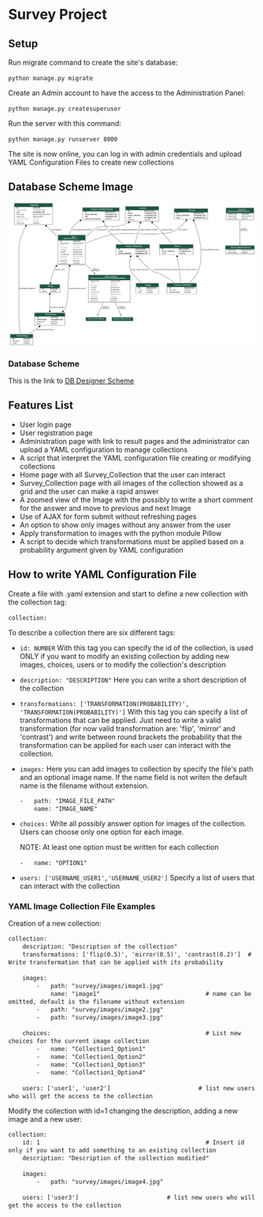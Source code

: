 # Survey Project

## Setup
Run migrate command to create the site's database:

`python manage.py migrate`

Create an Admin account to have the access to the Administration Panel:

`python manage.py createsuperuser`

Run the server with this command:

`python manage.py runserver 8000`

The site is now online, you can log in with admin credentials and upload YAML Configuration Files to create new collections

## Database Scheme Image
![Database Image](db_image.png)

### Database Scheme
This is the link to [DB Designer Scheme](https://dbdesigner.page.link/egjKR3X2GqZGYSDZ8)

## Features List
- User login page
- User registration page
- Administration page with link to result pages and the administrator can upload a YAML configuration to manage collections
- A script that interpret the YAML configuration file creating or modifying collections 
- Home page with all Survey_Collection that the user can interact
- Survey_Collection page with all images of the collection showed as a grid and the user can make a rapid answer
- A zoomed view of the Image with the possibly to write a short comment for the answer and move to previous and next Image
- Use of AJAX for form submit without refreshing pages
- An option to show only images without any answer from the user
- Apply transformation to images with the python module Pillow
- A script to decide which transformations must be applied based on a probability argument given by YAML configuration

## How to write YAML Configuration File
Create a file with .yaml extension and start to define a new collection with the collection tag:

`collection:`

To describe a collection there are six different tags:

- `id: NUMBER`
    With this tag you can specify the id of the collection, is used ONLY if you want to modify an existing collection by adding new images, choices, users or to modify the collection's description

- `description: "DESCRIPTION"`
    Here you can write a short description of the collection

- `transformations: ['TRANSFORMATION(PROBABILITY)', 'TRANSFORMATION(PROBABILITY)']`
    With this tag you can specify a list of transformations that can be applied. Just need to write a valid transformation (for now valid transformation are: 'flip', 'mirror' and 'contrast') and write between round brackets the probability that the transformation can be applied for each user can interact with the collection.

- `images:`
    Here you can add images to collection by specify the file's path and an optional image name. If the name field is not writen the default name is the filename without extension.
    
    ```
    -   path: "IMAGE_FILE_PATH"
        name: "IMAGE_NAME"
    ```

- `choices:`
    Write all possibly answer option for images of the collection. Users can choose only one option for each image.

    NOTE: At least one option must be written for each collection

    `-   name: "OPTION1"`


- `users: ['USERNAME_USER1','USERNAME_USER2']`
    Specify a list of users that can interact with the collection
    
### YAML Image Collection File Examples
Creation of a new collection:
```
collection:
    description: "Description of the collection"
    transformations: ['flip(0.5)', 'mirror(0.5)', 'contrast(0.2)']  # Write transformation that can be applied with its probability

    images:
        -   path: "survey/images/image1.jpg"
            name: "image1"                              # name can be omitted, default is the filename without extension
        -   path: "survey/images/image2.jpg"
        -   path: "survey/images/image3.jpg"

    choices:                                            # List new choices for the current image collection
        -   name: "Collection1_Option1"
        -   name: "Collection1_Option2"
        -   name: "Collection1_Option3"
        -   name: "Collection1_Option4"

    users: ['user1', 'user2']                         # list new users who will get the access to the collection
```

Modify the collection with id=1 changing the description, adding a new image and a new user:
```
collection:
    id: 1                                               # Insert id only if you want to add something to an existing collection
    description: "Description of the collection modified"

    images:
        -   path: "survey/images/image4.jpg"

    users: ['user3']                         # list new users who will get the access to the collection
```

